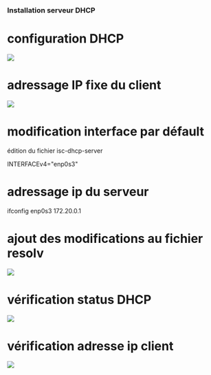 ### Installation serveur DHCP


# configuration DHCP
![](https://github.com/Lucapouilly/Quetes-Odyssey/blob/main/DHCP%20linux/ConfigueDHCP.png)

# adressage IP fixe du client
![](https://github.com/Lucapouilly/Quetes-Odyssey/blob/main/DHCP%20linux/IPfixeclient.png)

# modification interface par défault
édition du fichier isc-dhcp-server

INTERFACEv4="enp0s3"

# adressage ip du serveur

ifconfig enp0s3 172.20.0.1

# ajout des modifications au fichier resolv
![](https://github.com/Lucapouilly/Quetes-Odyssey/blob/main/DHCP%20linux/fichier-resolv.conf.png)

# vérification status DHCP
![](https://github.com/Lucapouilly/Quetes-Odyssey/blob/main/DHCP%20linux/verifDHCP.png)

# vérification adresse ip client
![](https://github.com/Lucapouilly/Quetes-Odyssey/blob/main/DHCP%20linux/verif%20ip.png)


